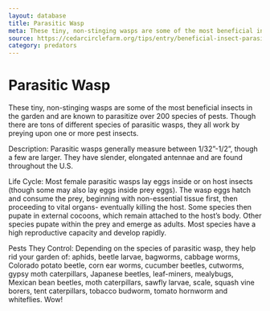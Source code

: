 ```yaml
---
layout: database
title: Parasitic Wasp
meta: These tiny, non-stinging wasps are some of the most beneficial insects in the garden.
source: https://cedarcirclefarm.org/tips/entry/beneficial-insect-parasitic-wasp
category: predators
---
```


<h1>Parasitic Wasp</h1>
<p>These tiny, non-stinging wasps are some of the most beneficial insects in the garden and are known to parasitize over 200 species of pests. Though there are tons of different species of parasitic wasps, they all work by preying upon one or more pest insects.

Description:
Parasitic wasps generally measure between 1/32”-1/2”, though a few are larger. They have slender, elongated antennae and are found throughout the U.S.

Life Cycle:
Most female parasitic wasps lay eggs inside or on host insects (though some may also lay eggs inside prey eggs). The wasp eggs hatch and consume the prey, beginning with non-essential tissue first, then proceeding to vital organs- eventually killing the host. Some species then pupate in external cocoons, which remain attached to the host’s body. Other species pupate within the prey and emerge as adults. Most species have a high reproductive capacity and develop rapidly.

Pests They Control:
Depending on the species of parasitic wasp, they help rid your garden of: aphids, beetle larvae, bagworms, cabbage worms, Colorado potato beetle, corn ear worms, cucumber beetles, cutworms, gypsy moth caterpillars, Japanese beetles, leaf-miners, mealybugs, Mexican bean beetles, moth caterpillars, sawfly larvae, scale, squash vine borers, tent caterpillars, tobacco budworm, tomato hornworm and whiteflies. Wow!</p>